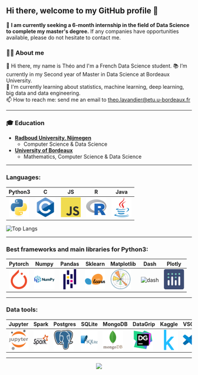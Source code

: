 ## Hi there, welcome to my GitHub profile 👋

🔭 **I am currently seeking a 6-month internship in the field of Data Science to complete my master's degree.** If any companies have opportunities available, please do not hesitate to contact me.  

### 🧏‍♂️ About me 
🚀 Hi there, my name is Théo and I'm a French Data Science student.
📚 I’m currently in my Second year of Master in Data Science at Bordeaux University.  
🌱 I'm currently learning about statistics, machine learning, deep learning, big data and data engineering.  
📫 How to reach me: send me an email to theo.lavandier@etu.u-bordeaux.fr  

___

### 🎓 Education
- **[Radboud University, Nijmegen](https://www.ru.nl/en)**
  - Computer Science & Data Science
- **[University of Bordeaux](https://www.u-bordeaux.fr)**
  - Mathematics, Computer Science & Data Science
 
___

### Languages:
| Python3 | C | JS | R | Java |
|----------|----------|----------|-----|-----|
|  <img src="https://github.com/devicons/devicon/blob/master/icons/python/python-original.svg" title="Python"  alt="Python" width="55" height="55"/> |  <img src="https://github.com/devicons/devicon/blob/master/icons/c/c-original.svg" title="C"  alt="C" width="55" height="55"/> |  <img src="https://github.com/devicons/devicon/blob/master/icons/javascript/javascript-original.svg" title="JavaScript" alt="JavaScript" width="55" height="55"/> |  <img src="https://github.com/devicons/devicon/blob/master/icons/r/r-original.svg" title="R" alt="R" width="55" height="55"/>| <img src="https://github.com/devicons/devicon/blob/master/icons/java/java-original.svg" title="java" alt="java" width="55" height="55"/> 
  

![Top Langs](https://github-readme-stats.vercel.app/api/top-langs/?username=Hisqkq\&hide_progress=true)

---
  
### Best frameworks and main libraries for Python3:  
 
| Pytorch | Numpy | Pandas | Sklearn | Matplotlib | Dash | Plotly |
|----------|----------|----------|----------|-----------|-----------|---------|
|  <img src="https://github.com/devicons/devicon/blob/master/icons/pytorch/pytorch-original.svg" title="Pytorch"  alt="Pytorch" width="55" height="55"/>|  <img src="https://github.com/devicons/devicon/blob/master/icons/numpy/numpy-original-wordmark.svg" title="Numpy" alt="Numpy" width="55" height="55"/>|  <img src="https://github.com/devicons/devicon/blob/master/icons/pandas/pandas-original.svg" title="Pandas" alt="Pandas" width="55" height="55"/>|  <img src="https://github.com/devicons/devicon/blob/master/icons/scikitlearn/scikitlearn-original.svg" title="sklearn" alt="sklearn" width="55" height="55"/>|  <img src="https://github.com/devicons/devicon/blob/master/icons/matplotlib/matplotlib-original.svg" title="mpl" alt="mpl" width="55" height="55"/>| <img src="https://www.the-odd-dataguy.com/images/posts/20180226/cover.png" title="dash" alt="dash" width="55" height="55"/> | <img src="https://github.com/devicons/devicon/blob/master/icons/plotly/plotly-original.svg" title="plotly" alt="plotly" width="55" height="55"/>|

---

### Data tools:

| Jupyter | Spark | Postgres | SQLite | MongoDB | DataGrip | Kaggle | VSCode | Rstudio |
|----------|----------|----------|----------|----------|---------|--------|-------|--------|
|<img src="https://github.com/devicons/devicon/blob/master/icons/jupyter/jupyter-original-wordmark.svg" title="Jupiter" alt="Jupiter" width="55" height="55"/>|<img src="https://github.com/devicons/devicon/blob/master/icons/apachespark/apachespark-original-wordmark.svg" title="Spark" alt="Spark" width="55" height="55"/>|<img src="https://github.com/devicons/devicon/blob/master/icons/postgresql/postgresql-original.svg" title="pg" alt="pg" width="55" height="55"/>|<img src="https://github.com/devicons/devicon/blob/master/icons/sqlite/sqlite-original-wordmark.svg" title="SQLite" alt="SQLite" width="55" height="55"/>| <img src="https://github.com/devicons/devicon/blob/master/icons/mongodb/mongodb-original-wordmark.svg" title="mongodb" alt="mongodb" width="55" height="55"/>| <img src="https://github.com/devicons/devicon/blob/master/icons/datagrip/datagrip-original.svg" title="datagrip" alt="datagrip" width="55" height="55"/>| <img src="https://github.com/devicons/devicon/blob/master/icons/kaggle/kaggle-original.svg" title="kaggle" alt="kaggle" width="55" height="55"/>| <img src="https://github.com/devicons/devicon/blob/master/icons/vscode/vscode-original.svg" title="vscode" alt="vscode" width="55" height="55"/>| <img src="https://github.com/devicons/devicon/blob/master/icons/rstudio/rstudio-original.svg" title="rstudio" alt="rstudio" width="55" height="55"/>

---

<p align="center">
  <img src=https://github-profile-trophy.vercel.app/?username=Hisqkq&row=1&column=1 />
</p>


